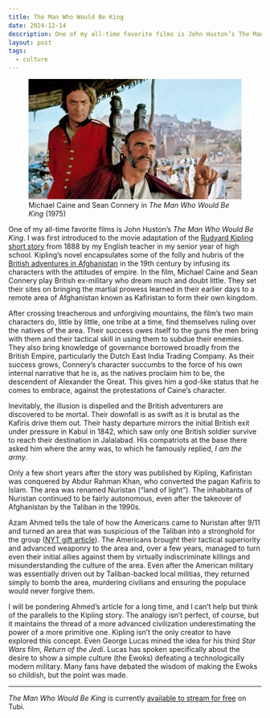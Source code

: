 ```yaml
---
title: The Man Who Would Be King
date: 2024-12-14
description: One of my all-time favorite films is John Huston’s The Man Who Would Be King. I was first introduced to the movie adaptation of the Rudyard Kipling short story from 1888...
layout: post
tags:
  - culture
---
```


<figure>
<img src="/static/post-content/the-man-who-would-be.jpeg">
<figcaption>
Michael Caine and Sean Connery in <em>The Man Who Would Be King</em> (1975)
</figcaption>
</figure>



One of my all-time favorite films is John Huston’s *The Man Who Would Be King*. I was first introduced to the movie adaptation of the [Rudyard Kipling short story](https://en.wikipedia.org/wiki/The_Man_Who_Would_Be_King) from 1888 by my English teacher in my senior year of high school. Kipling’s novel encapsulates some of the folly and hubris of the [British adventures in Afghanistan](https://en.wikipedia.org/wiki/1842_retreat_from_Kabul) in the 19th century by infusing its characters with the attitudes of empire. In the film, Michael Caine and Sean Connery play British ex-military who dream much and doubt little. They set their sites on bringing the martial prowess learned in their earlier days to a remote area of Afghanistan known as Kafiristan to form their own kingdom.

<!--more-->

After crossing treacherous and unforgiving mountains, the film’s two main characters do, little by little, one tribe at a time, find themselves ruling over the natives of the area. Their success owes itself to the guns the men bring with them and their tactical skill in using them to subdue their enemies. They also bring knowledge of governance borrowed broadly from the British Empire, particularly the Dutch East India Trading Company. As their success grows, Connery’s character succumbs to the force of his own internal narrative that he is, as the natives proclaim him to be, the descendent of Alexander the Great. This gives him a god-like status that he comes to embrace, against the protestations of Caine’s character.

Inevitably, the illusion is dispelled and the British adventurers are discovered to be mortal. Their downfall is as swift as it is brutal as the Kafiris drive them out. Their hasty departure mirrors the initial British exit under pressure in Kabul in 1842, which saw only one British soldier survive to reach their destination in Jalalabad. His compatriots at the base there asked him where the army was, to which he famously replied, *I am the army*.

Only a few short years after the story was published by Kipling, Kafiristan was conquered by Abdur Rahman Khan, who converted the pagan Kafiris to Islam. The area was renamed Nuristan (“land of light”). The inhabitants of Nuristan continued to be fairly autonomous, even after the takeover of Afghanistan by the Taliban in the 1990s. 

Azam Ahmed tells the tale of how the Americans came to Nuristan after 9/11 and turned an area that was suspicious of the Taliban into a stronghold for the group ([NYT gift article](https://www.nytimes.com/2024/12/12/world/europe/afghanistan-allies-enemies-nuristan-taliban.html?unlocked_article_code=1.hE4.GNyy.j7BS_zfXmP3w&smid=url-share)). The Americans brought their tactical superiority and advanced weaponry to the area and, over a few years, managed to turn even their initial allies against them by virtually indiscriminate killings and misunderstanding the culture of the area. Even after the American military was essentially driven out by Taliban-backed local militias, they returned simply to bomb the area, murdering civilians and ensuring the populace would never forgive them.  

I will be pondering Ahmed’s article for a long time, and I can’t help but think of the parallels to the Kipling story. The analogy isn’t perfect, of course, but it maintains the thread of a more advanced civilization underestimating the power of a more primitive one. Kipling isn’t the only creator to have explored this concept. Even George Lucas mined the idea for his third *Star Wars* film, *Return of the Jedi*. Lucas has spoken specifically about the desire to show a simple culture (the Ewoks) defeating a technologically modern military. Many fans have debated the wisdom of making the Ewoks so childish, but the point was made. 

---

*The Man Who Would Be King* is currently [available to stream for free](https://tubitv.com/movies/100012579/the-man-who-would-be-king) on Tubi.